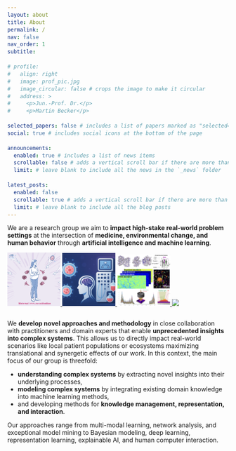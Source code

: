 ```yaml
---
layout: about
title: About
permalink: /
nav: false
nav_order: 1
subtitle:

# profile:
#   align: right
#   image: prof_pic.jpg
#   image_circular: false # crops the image to make it circular
#   address: >
#     <p>Jun.-Prof. Dr.</p>
#     <p>Martin Becker</p>

selected_papers: false # includes a list of papers marked as "selected={true}"
social: true # includes social icons at the bottom of the page

announcements:
  enabled: true # includes a list of news items
  scrollable: false # adds a vertical scroll bar if there are more than 3 news items
  limit: # leave blank to include all the news in the `_news` folder

latest_posts:
  enabled: false
  scrollable: true # adds a vertical scroll bar if there are more than 3 new posts items
  limit: # leave blank to include all the blog posts
---
```


<!--
<div style="margin-bottom: 1em; vertical-align: middle">
  <div style="display: inline-block; margin-right: .5em; vertical-align: middle">
    <img src="assets/img/rostock_logo.png" width=50em>
  </div>
  <div style="display: inline-block; vertical-align: middle; margin-right: 2em">
    <i>Chair for Intelligent Data Analytics</i><br/>
    <i>University of Rostock</i>
  </div>

  <div style="display: inline-block; margin-right: .5em; vertical-align: middle">
    <img src="assets/img/stanford-medicine_logo_small.png" width=50em>
  </div>
  <div style="display: inline-block; vertical-align: middle">
    <i>Stanford University</i>
  </div>
</div>
  -->
<!--
<div style="margin-bottom: 2em">
  <div style="display: inline-block; margin-right: .5em; vertical-align: middle">
    <img src="assets/img/stanford-medicine_logo_small.png" width=50em>
  </div>
  <div style="display: inline-block; vertical-align: middle">
    <i>External Researcher</i><br/>
    <i>Stanford University</i>
  </div>
</div>
-->

We are a research group we aim to **impact high-stake real-world problem settings** at the intersection of **medicine, environmental change, and human behavior** through **artificial intelligence and machine learning**.

<div style="padding-bottom: 1em">
<a href="/projects/2025_crc-mia">
<img src="/assets/img/projects/crc-mia.png" width="24%" height="auto" loading="eager">
</a>
<a href="/projects/2025_nexcell">
<img src="/assets/img/projects/nexcell.png" width="24%" height="auto" loading="eager">
</a>
<a href="/projects/2025_sparc-ad">
<img src="/assets/img/projects/sparc-ad_square.png" width="24%" height="auto" loading="eager">
</a>
<a href="/projects/2023_fingerprint">
<img src="/assets/img/projects/fingerprint.jpg" width="24%" height="auto" loading="eager">
</a>
</div>

We **develop novel approaches and methodology** in close collaboration with practitioners and domain experts that enable **unprecedented insights into complex systems**.
This allows us to directly impact real-world scenarios like local patient populations or ecosystems maximizing translational and synergetic effects of our work.
In this context, the main focus of our group is threefold:

- **understanding complex systems** by extracting novel insights into their underlying processes,
- **modeling complex systems** by integrating existing domain knowledge into machine learning methods,
- and developing methods for **knowledge management, representation, and interaction**.



Our approaches range from multi-modal learning, network analysis, and exceptional model mining to Bayesian modeling, deep learning, representation learning, explainable AI, and human computer interaction.


 <!-- with a strong international network including for example Stanford University, UC San Diego, or UNC Chapel Hill.
  the **Becker Lab** is a dynamic and quickly growing machine learning lab
We aim to -->